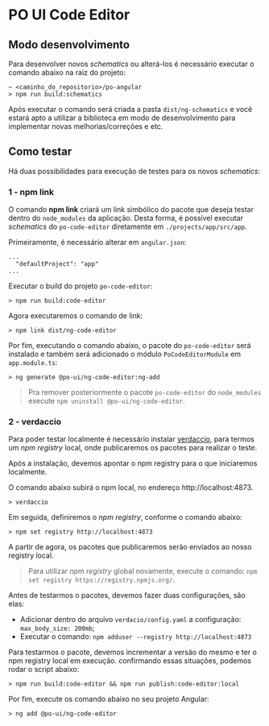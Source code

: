 # PO UI Code Editor

## Modo desenvolvimento

Para desenvolver novos *schematics* ou alterá-los é necessário executar o comando abaixo na raiz do projeto:

```
~ <caminho_do_repositorio>/po-angular
> npm run build:schematics
```

Após executar o comando será criada a pasta `dist/ng-schematics` e você estará apto a utilizar a biblioteca
em modo de desenvolvimento para implementar novas melhorias/correções e etc.

## Como testar

Há duas possibilidades para execução de testes para os novos *schematics*:

### 1 - npm link

O comando **npm link** criará um link simbólico do pacote que deseja testar dentro do `node_modules` da aplicação. Desta forma, é possível executar *schematics* do `po-code-editor` diretamente em `./projects/app/src/app`. 

Primeiramente, é necessário alterar em `angular.json`:

```
...
  "defaultProject": "app"
...
```

Executar o build do projeto `po-code-editor`:

``` 
> npm run build:code-editor 
```

Agora executaremos o comando de link:

``` 
> npm link dist/ng-code-editor 
```

Por fim, executando o comando abaixo, o pacote do `po-code-editor` será instalado e também será adicionado o módulo `PoCodeEditorModule` em `app.module.ts`:

``` 
> ng generate @po-ui/ng-code-editor:ng-add 
```

> Pra remover posteriormente o pacote `po-code-editor` do `node_modules` execute `npm uninstall @po-ui/ng-code-editor`.
### 2 - verdaccio

Para poder testar localmente é necessário instalar [verdaccio](https://github.com/verdaccio/verdaccio), para termos um *npm registry* local,
onde publicaremos os pacotes para realizar o teste.

Após a instalação, devemos apontar o npm registry para o que iniciaremos localmente.

O comando abaixo subirá o npm local, no endereço http://localhost:4873.

``` 
> verdaccio 
```

Em seguida, definiremos o *npm registry*, conforme o comando abaixo:

``` 
> npm set registry http://localhost:4873 
```

A partir de agora, os pacotes que publicaremos serão enviados ao nosso registry local.

> Para utilizar *npm registry* global novamente, execute o comando: `npm set registry https://registry.npmjs.org/`.

Antes de testarmos o pacotes, devemos fazer duas configurações, são elas:

- Adicionar dentro do arquivo ```verdacio/config.yaml``` a configuração: `max_body_size: 200mb`;
- Executar o comando: ``` npm adduser --registry http://localhost:4873 ```

Para testarmos o pacote, devemos incrementar a versão do mesmo e ter o npm registry local em execução. confirmando essas situações, podemos rodar o script abaixo:

```
> npm run build:code-editor && npm run publish:code-editor:local
```

Por fim, execute os comando abaixo no seu projeto Angular:

```
> ng add @po-ui/ng-code-editor
```